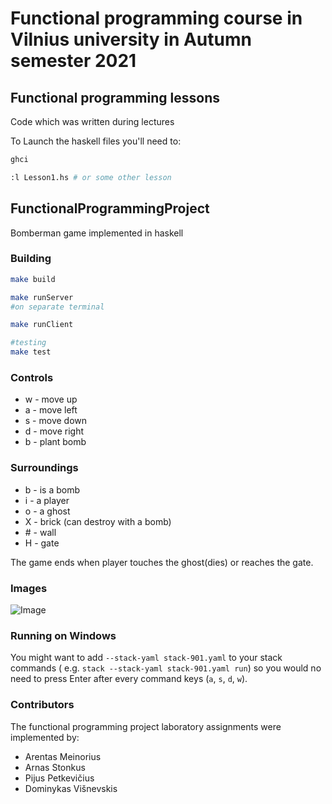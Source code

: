 # Functional programming course in Vilnius university in Autumn semester 2021

## Functional programming lessons
Code which was written during lectures

To Launch the haskell files you'll need to:
```bash
ghci

:l Lesson1.hs # or some other lesson
```

## FunctionalProgrammingProject
Bomberman game implemented in haskell

### Building

```bash
make build

make runServer
#on separate terminal

make runClient

#testing
make test
```

### Controls
- w - move up
- a - move left
- s - move down
- d - move right
- b - plant bomb

### Surroundings
- b - is a bomb
- i - a player
- o - a ghost
- X - brick (can destroy with a bomb)
- \# - wall
- H - gate

The game ends when player touches the ghost(dies) or reaches the gate.

### Images
![Image](/Images/game.png)

### Running on Windows

You might want to add `--stack-yaml stack-901.yaml` to your stack commands (
e.g. `stack --stack-yaml stack-901.yaml run`) so you would no need to press Enter
after every command keys (`a`, `s`, `d`, `w`).

### Contributors
The functional programming project laboratory assignments were implemented by:
- Arentas Meinorius
- Arnas Stonkus
- Pijus Petkevičius
- Dominykas Višnevskis

